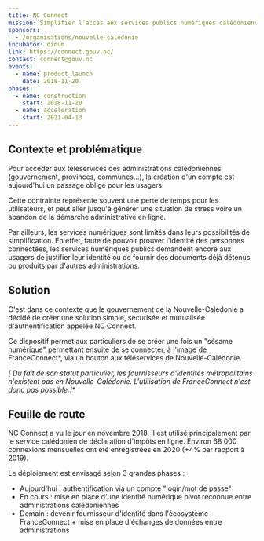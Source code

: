 ```yaml
---
title: NC Connect
mission: Simplifier l'accès aux services publics numériques calédoniens
sponsors:
  - /organisations/nouvelle-caledonie
incubator: dinum
link: https://connect.gouv.nc/
contact: connect@gouv.nc
events:
  - name: product_launch
    date: 2018-11-20
phases:
  - name: construction
    start: 2018-11-20
  - name: acceleration
    start: 2021-04-13
---
```

## Contexte et problématique

Pour accéder aux téléservices des administrations calédoniennes (gouvernement, provinces, communes...), la création d'un compte est aujourd'hui un passage obligé pour les usagers.

Cette contrainte représente souvent une perte de temps pour les utilisateurs, et peut aller jusqu'à générer une situation de stress voire un abandon de la démarche administrative en ligne.

Par ailleurs, les services numériques sont limités dans leurs possibilités de simplification. En effet, faute de pouvoir prouver l'identité des personnes connectées, les services numériques publics demandent encore aux usagers de justifier leur identité ou de fournir des documents déjà détenus ou produits par d'autres administrations.

## Solution

C'est dans ce contexte que le gouvernement de la Nouvelle-Calédonie a décidé de créer une solution simple, sécurisée et mutualisée d'authentification appelée NC Connect.

Ce dispositif permet aux particuliers de se créer une fois un "sésame numérique" permettant ensuite de se connecter, à l'image de FranceConnect*, via un bouton aux téléservices de Nouvelle-Calédonie.

*\[ Du fait de son statut particulier, les fournisseurs d'identités métropolitains n'existent pas en Nouvelle-Calédonie. L'utilisation de FranceConnect n'est donc pas possible.]**

## Feuille de route

NC Connect a vu le jour en novembre 2018. Il est utilisé principalement par le service calédonien de déclaration d'impôts en ligne. Environ 68 000 connexions mensuelles ont été enregistrées en 2020 (+4% par rapport à 2019).

Le déploiement est envisagé selon 3 grandes phases :

* Aujourd'hui : authentification via un compte "login/mot de passe" 
* En cours : mise en place d'une identité numérique pivot reconnue entre administrations calédoniennes 
* Demain : devenir fournisseur d'identité dans l'écosystème FranceConnect + mise en place d'échanges de données entre administrations
